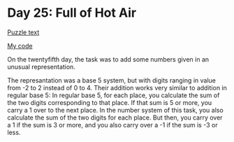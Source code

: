 # Day 25: Full of Hot Air

[Puzzle text](https://adventofcode.com/2022/day/25)

[My code](https://github.com/DERAlfons/aoc2022/blob/master/Day25/Main.hs)

On the twentyfifth day, the task was to add some numbers given in an unusual representation.

The represantation was a base 5 system, but with digits ranging in value from -2 to 2 instead of 0
to 4. Their addition works very similar to addition in regular base 5: In regular base 5, for each
place, you calculate the sum of the two digits corresponding to that place. If that sum is 5 or
more, you carry a 1 over to the next place. In the number system of this task, you also calculate
the sum of the two digits for each place. But then, you carry over a 1 if the sum is 3 or more, and
you also carry over a -1 if the sum is -3 or less.